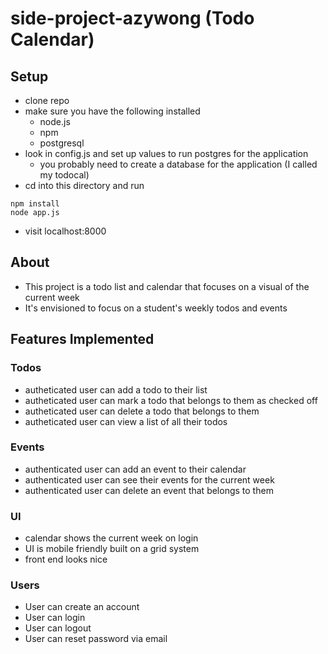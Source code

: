 # side-project-azywong (Todo Calendar)
## Setup
  - clone repo
  - make sure you have the following installed
    - node.js
    - npm
    - postgresql
  - look in config.js and set up values to run postgres for the application
    - you probably need to create a database for the application (I called my todocal)
  - cd into this directory and run
```
npm install
node app.js
```
  - visit localhost:8000
## About
 - This project is a todo list and calendar that focuses on a visual of the current week
 - It's envisioned to focus on a student's weekly todos and events
## Features Implemented
### Todos
  - autheticated user can add a todo to their list
  - autheticated user can mark a todo that belongs to them as checked off
  - autheticated user can delete a todo that belongs to them
  - autheticated user can view a list of all their todos
### Events
  - authenticated user can add an event to their calendar
  - authenticated user can see their events for the current week
  - authenticated user can delete an event that belongs to them
### UI
  - calendar shows the current week on login
  - UI is mobile friendly built on a grid system
  - front end looks nice
### Users
  - User can create an account
  - User can login
  - User can logout
  - User can reset password via email
